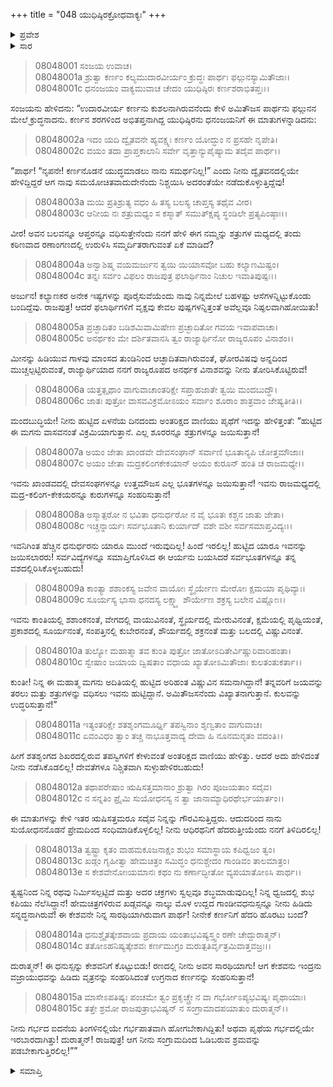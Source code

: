 +++
title = "048 ಯುಧಿಷ್ಠಿರಕ್ರೋಧವಾಕ್ಯಃ"
+++

<details><summary>ಪ್ರವೇಶ</summary>


।।   ಓಂ ಓಂ ನಮೋ ನಾರಾಯಣಾಯ।।   ಶ್ರೀ ವೇದವ್ಯಾಸಾಯ ನಮಃ ।।

ಶ್ರೀ ಕೃಷ್ಣದ್ವೈಪಾಯನ ವೇದವ್ಯಾಸ ವಿರಚಿತ  

**ಶ್ರೀ ಮಹಾಭಾರತ**

**ಕರ್ಣ ಪರ್ವ**

**ಕರ್ಣವಧ ಪರ್ವ**

**ಅಧ್ಯಾಯ 48**

</details>

<details><summary>ಸಾರ</summary>

ಕರ್ಣನು ಕುಶಲನಾಗಿರುವನೆಂದು ಕೇಳಿ ಕ್ರುದ್ಧನಾದ ಯುಧಿಷ್ಠಿರನು “ದ್ವೈತವನದಲ್ಲಿಯೇ ನೀನು ಕರ್ಣನೊಡನೆ ಯುದ್ಧಮಾಡಲು ಸಮರ್ಥನಿಲ್ಲ! ಎಂದು ಹೇಳಿದ್ದರೆ ಈ ಯುದ್ಧಕ್ಕೇ ನಾನು ನಿಶ್ಚಯಿಸುತ್ತಿರಲಿಲ್ಲ!” ಎಂದು ಮೊದಲಾಗಿ ಅರ್ಜುನನನ್ನು ನಿಂದಿಸಿ ಅವನ ಗಾಂಡೀವವನ್ನು ಅಪಮಾನಿಸಿದುದು (1-15).


</details>



> 08048001 ಸಂಜಯ ಉವಾಚ।   
08048001a ಶ್ರುತ್ವಾ ಕರ್ಣಂ ಕಲ್ಯಮುದಾರವೀರ್ಯಂ
	ಕ್ರುದ್ಧಃ ಪಾರ್ಥಃ ಫಲ್ಗುನಸ್ಯಾಮಿತೌಜಾಃ।   
> 08048001c ಧನಂಜಯಂ ವಾಕ್ಯಮುವಾಚ ಚೇದಂ
	ಯುಧಿಷ್ಠಿರಃ ಕರ್ಣಶರಾಭಿತಪ್ತಃ।।   

ಸಂಜಯನು ಹೇಳಿದನು: “ಉದಾರವೀರ್ಯ ಕರ್ಣನು ಕುಶಲನಾಗಿರುವನೆಂದು ಕೇಳಿ ಅಮಿತೌಜಸ ಪಾರ್ಥನು ಫಲ್ಗುನನ ಮೇಲೆ  ಕ್ರುದ್ಧನಾದನು. ಕರ್ಣನ ಶರಗಳಿಂದ ಅಭಿತಪ್ತನಾಗಿದ್ದ ಯುಧಿಷ್ಠಿರನು ಧನಂಜಯನಿಗೆ ಈ ಮಾತುಗಳನ್ನಾಡಿದನು:

> 08048002a ಇದಂ ಯದಿ ದ್ವೈತವನೇ ಹ್ಯವಕ್ಷ್ಯಃ
	ಕರ್ಣಂ ಯೋದ್ಧುಂ ನ ಪ್ರಸಹೇ ನೃಪೇತಿ।   
> 08048002c ವಯಂ ತದಾ ಪ್ರಾಪ್ತಕಾಲಾನಿ ಸರ್ವೇ
	ವೃತ್ತಾನ್ಯುಪೈಷ್ಯಾಮ ತದೈವ ಪಾರ್ಥ।।   

“ಪಾರ್ಥ! “ನೃಪನೇ! ಕರ್ಣನೊಡನೆ ಯುದ್ಧಮಾಡಲು ನಾನು ಸಮರ್ಥನಿಲ್ಲ!” ಎಂದು ನೀನು ದ್ವೈತವನದಲ್ಲಿಯೇ ಹೇಳಿದ್ದಿದ್ದರೆ ಆಗ ನಾವು ಸಮಯೋಚಿತವಾದುದೇನೆಂದು ನಿಶ್ಚಯಿಸಿ ಅದರಂತೆಯೇ ನಡೆದುಕೊಳ್ಳುತ್ತಿದ್ದೆವು!

> 08048003a ಮಯಿ ಪ್ರತಿಶ್ರುತ್ಯ ವಧಂ ಹಿ ತಸ್ಯ
	ಬಲಸ್ಯ ಚಾಪ್ತಸ್ಯ ತಥೈವ ವೀರ।   
> 08048003c ಆನೀಯ ನಃ ಶತ್ರುಮಧ್ಯಂ ಸ ಕಸ್ಮಾತ್
	ಸಮುತ್ಕ್ಷಿಪ್ಯ ಸ್ಥಂಡಿಲೇ ಪ್ರತ್ಯಪಿಂಷ್ಠಾಃ।।   

ವೀರ! ಅವನ ಬಲವನ್ನೂ ಆಪ್ತರನ್ನೂ ವಧಿಸುತ್ತೇನೆಂದು ನನಗೆ ಹೇಳಿ ಈಗ ನಮ್ಮನ್ನು ಶತ್ರುಗಳ ಮಧ್ಯದಲ್ಲಿ ತಂದು ಕಠಿಣವಾದ ರಣಾಂಗಣದಲ್ಲಿ ಉರುಳಿಸಿ ಸಮ್ಮರ್ದಿತರಾಗುವಂತೆ ಏಕೆ ಮಾಡಿದೆ?

> 08048004a ಅನ್ವಾಶಿಷ್ಮ ವಯಮರ್ಜುನ ತ್ವಯಿ
	ಯಿಯಾಸವೋ ಬಹು ಕಲ್ಯಾಣಮಿಷ್ಟಂ।   
> 08048004c ತನ್ನಃ ಸರ್ವಂ ವಿಫಲಂ ರಾಜಪುತ್ರ
	ಫಲಾರ್ಥಿನಾಂ ನಿಚುಲ ಇವಾತಿಪುಷ್ಪಃ।।   

ಅರ್ಜುನ! ಕಲ್ಯಾಣಕರ ಅನೇಕ ಇಷ್ಟಗಳನ್ನು ಪೂರೈಸುವೆಯೆಂದು ನಾವು ನಿನ್ನಮೇಲೆ ಬಹಳಷ್ಟು ಆಸೆಗಳನ್ನಿಟ್ಟುಕೊಂಡು ಬಂದಿದ್ದೆವು. ರಾಜಪುತ್ರ! ಆದರೆ ಫಲಾರ್ಥಿಗಳಿಗೆ ವೃಕ್ಷವು ಕೇವಲ ಪುಷ್ಪಗಳನ್ನಿತ್ತಂತೆ ಅವೆಲ್ಲವೂ ನಿಷ್ಫಲವಾಗಿಹೋಯಿತು!

> 08048005a ಪ್ರಚ್ಛಾದಿತಂ ಬಡಿಶಮಿವಾಮಿಷೇಣ
	ಪ್ರಚ್ಛಾದಿತೋ ಗವಯ ಇವಾಪವಾಚಾ।   
> 08048005c ಅನರ್ಥಕಂ ಮೇ ದರ್ಶಿತವಾನಸಿ ತ್ವಂ
	ರಾಜ್ಯಾರ್ಥಿನೋ ರಾಜ್ಯರೂಪಂ ವಿನಾಶಂ।।   

ಮೀನನ್ನು ಹಿಡಿಯುವ ಗಾಳವು ಮಾಂಸದ ತುಂಡಿನಿಂದ ಆಚ್ಛಾದಿತವಾಗಿರುವಂತೆ, ಘೋರವಿಷವು ಅನ್ನದಿಂದ ಮುಚ್ಚಲ್ಪಟ್ಟಿರುವಂತೆ, ರಾಜ್ಯಾರ್ಥಿಯಾದ ನನಗೆ ರಾಜ್ಯರೂಪದ ಅನರ್ಥಕ ವಿನಾಶವನ್ನು ನೀನು ತೋರಿಸಿಕೊಟ್ಟಿರುವೆ!

> 08048006a ಯತ್ತತ್ಪೃಥಾಂ ವಾಗುವಾಚಾಂತರಿಕ್ಷೇ
	ಸಪ್ತಾಹಜಾತೇ ತ್ವಯಿ ಮಂದಬುದ್ಧೌ।   
> 08048006c ಜಾತಃ ಪುತ್ರೋ ವಾಸವವಿಕ್ರಮೋಽಯಂ
	ಸರ್ವಾಂ ಶೂರಾಂ ಶಾತ್ರವಾಂ ಜೇಷ್ಯತೀತಿ।।   

ಮಂದಬುದ್ಧಿಯೇ! ನೀನು ಹುಟ್ಟಿದ ಏಳನೆಯ ದಿನದಂದು ಅಂತರಿಕ್ಷದ ವಾಣಿಯು ಪೃಥೆಗೆ ಇದನ್ನು ಹೇಳಿತ್ತಂತೆ: “ಹುಟ್ಟಿದ ಈ ಮಗನು ವಾಸವನಂತೆ ವಿಕ್ರಮಿಯಾಗುತ್ತಾನೆ. ಎಲ್ಲ ಶೂರರನ್ನೂ ಶತ್ರುಗಳನ್ನೂ ಜಯಿಸುತ್ತಾನೆ!

> 08048007a ಅಯಂ ಜೇತಾ ಖಾಂಡವೇ ದೇವಸಂಘಾನ್
	ಸರ್ವಾಣಿ ಭೂತಾನ್ಯಪಿ ಚೋತ್ತಮೌಜಾಃ।   
> 08048007c ಅಯಂ ಜೇತಾ ಮದ್ರಕಲಿಂಗಕೇಕಯಾನ್
	ಅಯಂ ಕುರೂನ್ ಹಂತಿ ಚ ರಾಜಮಧ್ಯೇ।।   

ಇವನು ಖಾಂಡವದಲ್ಲಿ ದೇವಸಂಘಗಳನ್ನೂ ಉತ್ತಮೌಜಸ ಎಲ್ಲ ಭೂತಗಳನ್ನೂ ಜಯಿಸುತ್ತಾನೆ! ಇವನು ರಾಜಮಧ್ಯದಲ್ಲಿ ಮದ್ರ-ಕಲಿಂಗ-ಕೇಕಯರನ್ನೂ ಕುರುಗಳನ್ನೂ ಸಂಹರಿಸುತ್ತಾನೆ!

> 08048008a ಅಸ್ಮಾತ್ಪರೋ ನ ಭವಿತಾ ಧನುರ್ಧರೋ
	ನ ವೈ ಭೂತಃ ಕಶ್ಚನ ಜಾತು ಜೇತಾ।   
> 08048008c ಇಚ್ಚನ್ನಾರ್ಯಃ ಸರ್ವಭೂತಾನಿ ಕುರ್ಯಾದ್
	ವಶೇ ವಶೀ ಸರ್ವಸಮಾಪ್ತವಿದ್ಯಃ।।   

ಇವನಿಗಿಂತ ಹೆಚ್ಚಿನ ಧನುರ್ಧರನು ಯಾರೂ ಮುಂದೆ ಇರುವುದಿಲ್ಲ! ಹಿಂದೆ ಇರಲಿಲ್ಲ! ಹುಟ್ಟಿದ ಯಾರೂ ಇವನನ್ನು ಜಯಿಸಲಾರರು! ಸರ್ವವಿದ್ಯೆಗಳನ್ನೂ ಸಮಾಪ್ತಿಗೊಳಿಸಿದ ಈ ಆರ್ಯನು ಬಯಸಿದರೆ ಸರ್ವಭೂತಗಳನ್ನೂ ತನ್ನ ವಶದಲ್ಲಿರಿಸಿಕೊಳ್ಳಬಹುದು!

> 08048009a ಕಾಂತ್ಯಾ ಶಶಾಂಕಸ್ಯ ಜವೇನ ವಾಯೋಃ
	ಸ್ಥೈರ್ಯೇಣ ಮೇರೋಃ ಕ್ಷಮಯಾ ಪೃಥಿವ್ಯಾಃ।   
> 08048009c ಸೂರ್ಯಸ್ಯ ಭಾಸಾ ಧನದಸ್ಯ ಲಕ್ಷ್ಮ್ಯಾ
	ಶೌರ್ಯೇಣ ಶಕ್ರಸ್ಯ ಬಲೇನ ವಿಷ್ಣೋಃ।।   

ಇವನು ಕಾಂತಿಯಲ್ಲಿ ಶಶಾಂಕನಂತೆ, ವೇಗದಲ್ಲಿ ವಾಯುವಿನಂತೆ, ಸ್ಥೈರ್ಯದಲ್ಲಿ ಮೇರುವಿನಂತೆ, ಕ್ಷಮೆಯಲ್ಲಿ ಪೃಥ್ವಿಯಂತೆ, ಪ್ರಕಾಶದಲ್ಲಿ ಸೂರ್ಯನಂತೆ, ಸಂಪತ್ತಿನಲ್ಲಿ ಕುಬೇರನಂತೆ, ಶೌರ್ಯದಲ್ಲಿ ಶಕ್ರನಂತೆ ಮತ್ತು ಬಲದಲ್ಲಿ ವಿಷ್ಣುವಿನಂತೆ.

> 08048010a ತುಲ್ಯೋ ಮಹಾತ್ಮಾ ತವ ಕುಂತಿ ಪುತ್ರೋ
	ಜಾತೋಽದಿತೇರ್ವಿಷ್ಣುರಿವಾರಿಹಂತಾ।   
> 08048010c ಸ್ವೇಷಾಂ ಜಯಾಯ ದ್ವಿಷತಾಂ ವಧಾಯ
	ಖ್ಯಾತೋಽಮಿತೌಜಾಃ ಕುಲತಂತುಕರ್ತಾ।।   

ಕುಂತೀ! ನಿನ್ನ ಈ ಮಹಾತ್ಮ ಮಗನು ಅದಿತಿಯಲ್ಲಿ ಹುಟ್ಟಿದ ಅರಿಹಂತ ವಿಷ್ಣುವಿನ ಸಮನಾಗಿದ್ದಾನೆ! ತನ್ನವರಿಗೆ ಜಯವನ್ನು ತರಲು ಮತ್ತು ಶತ್ರುಗಳನ್ನು ವಧಿಸಲು ಇವನು ಹುಟ್ಟಿದ್ದಾನೆ. ಅಮಿತೌಜಸನೆಂದು ವಿಖ್ಯಾತನಾಗುತ್ತಾನೆ. ಕುಲವನ್ನು ಉದ್ಧರಿಸುತ್ತಾನೆ!”

> 08048011a ಇತ್ಯಂತರಿಕ್ಷೇ ಶತಶೃಂಗಮೂರ್ಧ್ನಿ
	ತಪಸ್ವಿನಾಂ ಶೃಣ್ವತಾಂ ವಾಗುವಾಚ।   
> 08048011c ಏವಂವಿಧಂ ತ್ವಾಂ ತಚ್ಚ ನಾಭೂತ್ತವಾದ್ಯ
	ದೇವಾ ಹಿ ನೂನಮನೃತಂ ವದಂತಿ।।   

ಹೀಗೆ ಶತಶೃಂಗದ ಶಿಖರದಲ್ಲಿರುವ ತಪಸ್ವಿಗಳಿಗೆ ಕೇಳುವಂತೆ ಅಂತರಿಕ್ಷದ ವಾಣಿಯು ಹೇಳಿತ್ತು. ಆದರೆ ಅದು ಹೇಳಿದಂತೆ ನೀನು ನಡೆಸಿಕೊಡಲಿಲ್ಲ! ದೇವತೆಗಳೂ ನಿಶ್ಚಿತವಾಗಿ ಸುಳ್ಳುಹೇಳಿರಬಹುದು!

> 08048012a ತಥಾಪರೇಷಾಂ ಋಷಿಸತ್ತಮಾನಾಂ
	ಶ್ರುತ್ವಾ ಗಿರಂ ಪೂಜಯತಾಂ ಸದೈವ।   
> 08048012c ನ ಸನ್ನತಿಂ ಪ್ರೈಮಿ ಸುಯೋಧನಸ್ಯ
	ನ ತ್ವಾ ಜಾನಾಮ್ಯಾಧಿರಥೇರ್ಭಯಾರ್ತಂ।।   

ಈ ಮಾತುಗಳನ್ನು ಕೇಳಿ ಇತರ ಋಷಿಸತ್ತಮರೂ ಸದೈವ ನಿನ್ನನ್ನು ಗೌರವಿಸುತ್ತಿದ್ದರು. ಆದುದರಿಂದ ನಾನು ಸುಯೋಧನನೊಡನೆ ಪ್ರೇಮದಿಂದ ಸಂಧಿಮಾಡಿಕೊಳ್ಳಲಿಲ್ಲ! ನೀನು ಆಧಿರಥನಿಗೆ ಹೆದರುತ್ತೀಯೆಂದು ನನಗೆ ತಿಳಿದಿರಲಿಲ್ಲ!

> 08048013a ತ್ವಷ್ಟ್ರಾ ಕೃತಂ ವಾಹಮಕೂಜನಾಕ್ಷಂ
	ಶುಭಂ ಸಮಾಸ್ಥಾಯ ಕಪಿಧ್ವಜಂ ತ್ವಂ।   
> 08048013c ಖಡ್ಗಂ ಗೃಹೀತ್ವಾ ಹೇಮಚಿತ್ರಂ ಸಮಿದ್ಧಂ
	ಧನುಶ್ಚೇದಂ ಗಾಂಡಿವಂ ತಾಲಮಾತ್ರಂ।   
> 08048013e ಸ ಕೇಶವೇನೋಃಯಮಾನಃ ಕಥಂ ನು
	ಕರ್ಣಾದ್ಭೀತೋ ವ್ಯಪಯಾತೋಽಸಿ ಪಾರ್ಥ।।   

ತ್ವಷ್ಟನಿಂದ ನಿನ್ನ ರಥವು ನಿರ್ಮಿಸಲ್ಪಟ್ಟಿದೆ ಮತ್ತು ಅದರ ಚಕ್ರಗಳು ಸ್ವಲ್ಪವೂ ಶಬ್ಧಮಾಡುವುದಿಲ್ಲ! ನಿನ್ನ ಧ್ವಜದಲ್ಲಿ ಶುಭ ಕಪಿಯು ನೆಲೆಸಿದ್ದಾನೆ! ಹೇಮಚಿತ್ರಗಳಿರುವ ಖಡ್ಗವನ್ನೂ ನಾಲ್ಕು ಮೊಳ ಉದ್ದದ ಗಾಂಡೀವಧನುಸ್ಸನ್ನೂ ನೀನು ಹಿಡಿದು ಸನ್ನದ್ಧನಾಗಿರುವೆ! ಈ ಕೇಶವನೇ ನಿನ್ನ ಸಾರಥಿಯಾಗಿರುವಾಗ ಪಾರ್ಥ! ನೀನೇಕೆ ಕರ್ಣನಿಗೆ ಹೆದರಿ ಹೊರಟು ಬಂದೆ?

> 08048014a ಧನುಶ್ಚೈತತ್ಕೇಶವಾಯ ಪ್ರದಾಯ
	ಯಂತಾಭವಿಷ್ಯಸ್ತ್ವಂ ರಣೇ ಚೇದ್ದುರಾತ್ಮನ್।   
> 08048014c ತತೋಽಹನಿಷ್ಯತ್ಕೇಶವಃ ಕರ್ಣಮುಗ್ರಂ
	ಮರುತ್ಪತಿರ್ವೃತ್ರಮಿವಾತ್ತವಜ್ರಃ।।   

ದುರಾತ್ಮನ್! ಈ ಧನುಸ್ಸನ್ನು ಕೇಶವನಿಗೆ ಕೊಟ್ಟುಬಿಡು! ರಣದಲ್ಲಿ ನೀನು ಅವನ ಸಾರಥಿಯಾಗು! ಆಗ ಕೇಶವನು ಇಂದ್ರನು ವಜ್ರಾಯುಧವನ್ನು ಹಿಡಿದು ವೃತ್ರನನ್ನು ಸಂಹರಿಸಿದಂತೆ ಉಗ್ರನಾದ ಕರ್ಣನನ್ನು ಸಂಹರಿಸುತ್ತಾನೆ!

> 08048015a ಮಾಸೇಽಪತಿಷ್ಯಃ ಪಂಚಮೇ ತ್ವಂ ಪ್ರಕೃಚ್ಚ್ರೇ
	ನ ವಾ ಗರ್ಭೋಽಪ್ಯಭವಿಷ್ಯಃ ಪೃಥಾಯಾಃ।   
> 08048015c ತತ್ತೇ ಶ್ರಮೋ ರಾಜಪುತ್ರಾಭವಿಷ್ಯನ್
	ನ ಸಂಗ್ರಾಮಾದಪಯಾತುಂ ದುರಾತ್ಮನ್।।  

ನೀನು ಗರ್ಭದ ಐದನೆಯ ತಿಂಗಳಿನಲ್ಲಿಯೇ ಗರ್ಭಪಾತವಾಗಿ ಹೋಗಬೇಕಾಗಿದ್ದಿತು! ಅಥವಾ ಪೃಥೆಯ ಗರ್ಭದಲ್ಲಿಯೇ ಇರಬಾರದಾಗಿತ್ತು! ದುರಾತ್ಮನ್! ರಾಜಪುತ್ರ! ಆಗ ನೀನು ಸಂಗ್ರಾಮದಿಂದ ಓಡಿಬರುವ ಶ್ರಮವನ್ನು ಪಡಬೇಕಾಗುತ್ತಿರಲಿಲ್ಲ!””

<details><summary>ಸಮಾಪ್ತಿ</summary>


ಇತಿ ಶ್ರೀ ಮಹಾಭಾರತೇ ಕರ್ಣಪರ್ವಣಿ ಯುಧಿಷ್ಠಿರಕ್ರೋಧವಾಕ್ಯೇ ಅಷ್ಠಚತ್ವಾರಿಂಶೋಽಧ್ಯಾಯಃ।।  
ಇದು ಶ್ರೀ ಮಹಾಭಾರತದಲ್ಲಿ ಕರ್ಣಪರ್ವದಲ್ಲಿ ಯುಧಿಷ್ಠಿರಕ್ರೋಧವಾಕ್ಯ ಎನ್ನುವ ನಲ್ವತ್ತೆಂಟನೇ ಅಧ್ಯಾಯವು.


</details>

